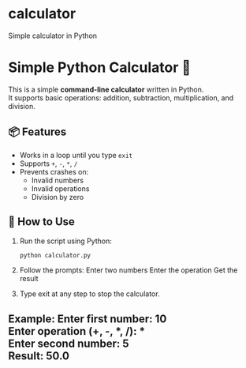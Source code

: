 # calculator
Simple calculator in Python

# Simple Python Calculator 🧮

This is a simple **command-line calculator** written in Python.  
It supports basic operations: addition, subtraction, multiplication, and division.

## 📦 Features

- Works in a loop until you type `exit`
- Supports `+`, `-`, `*`, `/`
- Prevents crashes on:
  - Invalid numbers
  - Invalid operations
  - Division by zero

## 🔧 How to Use

1. Run the script using Python:
   ```bash
   python calculator.py

2. Follow the prompts:
Enter two numbers
Enter the operation
Get the result

3. Type exit at any step to stop the calculator.

Example:
Enter first number: 10  
Enter operation (+, -, *, /): *  
Enter second number: 5  
Result: 50.0  
---
